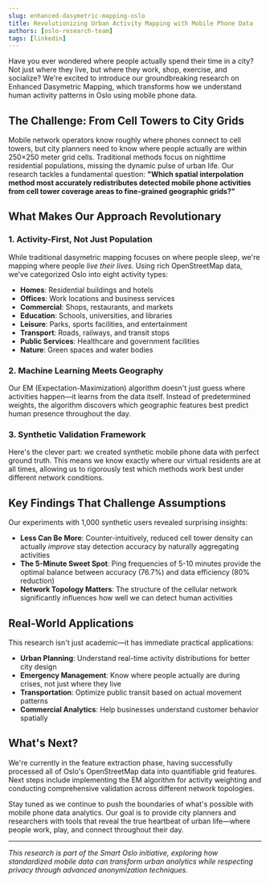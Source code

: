 ```yaml
---
slug: enhanced-dasymetric-mapping-oslo
title: Revolutionizing Urban Activity Mapping with Mobile Phone Data
authors: [oslo-research-team]
tags: [linkedin]
---
```


Have you ever wondered where people actually spend their time in a city? Not just where they live, but where they work, shop, exercise, and socialize? We're excited to introduce our groundbreaking research on Enhanced Dasymetric Mapping, which transforms how we understand human activity patterns in Oslo using mobile phone data.

<!-- truncate -->

## The Challenge: From Cell Towers to City Grids

Mobile network operators know roughly where phones connect to cell towers, but city planners need to know where people actually are within 250×250 meter grid cells. Traditional methods focus on nighttime residential populations, missing the dynamic pulse of urban life. Our research tackles a fundamental question: **"Which spatial interpolation method most accurately redistributes detected mobile phone activities from cell tower coverage areas to fine-grained geographic grids?"**

## What Makes Our Approach Revolutionary

### 1. Activity-First, Not Just Population
While traditional dasymetric mapping focuses on where people sleep, we're mapping where people *live their lives*. Using rich OpenStreetMap data, we've categorized Oslo into eight activity types:
- **Homes**: Residential buildings and hotels
- **Offices**: Work locations and business services  
- **Commercial**: Shops, restaurants, and markets
- **Education**: Schools, universities, and libraries
- **Leisure**: Parks, sports facilities, and entertainment
- **Transport**: Roads, railways, and transit stops
- **Public Services**: Healthcare and government facilities
- **Nature**: Green spaces and water bodies

### 2. Machine Learning Meets Geography
Our EM (Expectation-Maximization) algorithm doesn't just guess where activities happen—it learns from the data itself. Instead of predetermined weights, the algorithm discovers which geographic features best predict human presence throughout the day.

### 3. Synthetic Validation Framework
Here's the clever part: we created synthetic mobile phone data with perfect ground truth. This means we know exactly where our virtual residents are at all times, allowing us to rigorously test which methods work best under different network conditions.

## Key Findings That Challenge Assumptions

Our experiments with 1,000 synthetic users revealed surprising insights:

- **Less Can Be More**: Counter-intuitively, reduced cell tower density can actually *improve* stay detection accuracy by naturally aggregating activities
- **The 5-Minute Sweet Spot**: Ping frequencies of 5-10 minutes provide the optimal balance between accuracy (76.7%) and data efficiency (80% reduction)
- **Network Topology Matters**: The structure of the cellular network significantly influences how well we can detect human activities

## Real-World Applications

This research isn't just academic—it has immediate practical applications:

- **Urban Planning**: Understand real-time activity distributions for better city design
- **Emergency Management**: Know where people actually are during crises, not just where they live
- **Transportation**: Optimize public transit based on actual movement patterns
- **Commercial Analytics**: Help businesses understand customer behavior spatially

## What's Next?

We're currently in the feature extraction phase, having successfully processed all of Oslo's OpenStreetMap data into quantifiable grid features. Next steps include implementing the EM algorithm for activity weighting and conducting comprehensive validation across different network topologies.

Stay tuned as we continue to push the boundaries of what's possible with mobile phone data analytics. Our goal is to provide city planners and researchers with tools that reveal the true heartbeat of urban life—where people work, play, and connect throughout their day.

---

*This research is part of the Smart Oslo initiative, exploring how standardized mobile data can transform urban analytics while respecting privacy through advanced anonymization techniques.*